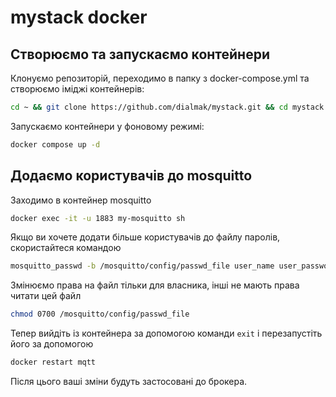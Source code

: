# mystack docker


## Створюємо та запускаємо контейнери

Клонуємо репозиторій, переходимо в папку з docker-compose.yml та створюємо іміджі контейнерів:

```bash
cd ~ && git clone https://github.com/dialmak/mystack.git && cd mystack && docker compose build
```

Запускаємо  контейнери у фоновому режимі:

```bash
docker compose up -d
```


##  Додаємо користувачів до mosquitto

Заходимо в контейнер mosquitto
```bash
docker exec -it -u 1883 my-mosquitto sh
```

Якщо ви хочете додати більше користувачів до файлу паролів, скористайтеся командою 

```bash
mosquitto_passwd -b /mosquitto/config/passwd_file user_name user_password
```

Змінюємо права на файл тільки для власника, інші не мають права читати цей файл
```bash
chmod 0700 /mosquitto/config/passwd_file
```

Тепер вийдіть із контейнера за допомогою команди `exit` і перезапустіть його за допомогою 

```bash
docker restart mqtt
```

Після цього ваші зміни будуть застосовані до брокера.